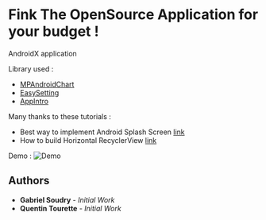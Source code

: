 # Fink The OpenSource Application for your budget !

AndroidX application

Library used :  
- [MPAndroidChart](https://github.com/PhilJay/MPAndroidChart)
- [EasySetting](https://github.com/or-dvir/EasySettings)
- [AppIntro](https://github.com/AppIntro/AppIntro)

Many thanks to these tutorials : 
 - Best way to implement Android Splash Screen [link](https://github.com/hasancse91/Android-Splash-Screen-Implementation)
 - How to build Horizontal RecyclerView [link](https://www.geeksforgeeks.org/android-horizontal-recyclerview-with-examples/)

Demo : 
![Demo](Demo.gif)

## Authors
* **Gabriel Soudry** - *Initial Work*
* **Quentin Tourette** - *Initial Work*

